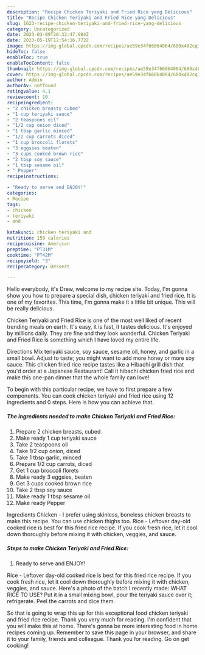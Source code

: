 ```yaml
---
description: "Recipe Chicken Teriyaki and Fried Rice yang Delicious"
title: "Recipe Chicken Teriyaki and Fried Rice yang Delicious"
slug: 1623-recipe-chicken-teriyaki-and-fried-rice-yang-delicious
category: Uncategorized
date: 2023-03-09T20:33:47.984Z
date: 2023-05-19T12:54:16.772Z
image: https://img-global.cpcdn.com/recipes/ae59e34f66064064/680x482cq70/chicken-teriyaki-and-fried-rice-recipe-main-photo.jpg
hideToc: false
enableToc: true
enableTocContent: false
thumbnail: https://img-global.cpcdn.com/recipes/ae59e34f66064064/680x482cq70/chicken-teriyaki-and-fried-rice-recipe-main-photo.jpg
cover: https://img-global.cpcdn.com/recipes/ae59e34f66064064/680x482cq70/chicken-teriyaki-and-fried-rice-recipe-main-photo.jpg
author: Admin
authorAv: notfound
ratingvalue: 4.1
reviewcount: 10
recipeingredient:
- "2 chicken breasts cubed"
- "1 cup teriyaki sauce"
- "2 teaspoons oil"
- "1/2 cup onion diced"
- "1 tbsp garlic minced"
- "1/2 cup carrots diced"
- "1 cup broccoli florets"
- "3 eggsies beaten"
- "3 cups cooked brown rice"
- "2 tbsp soy sauce"
- "1 tbsp sesame oil"
- " Pepper"
recipeinstructions:

- "Ready to serve and ENJOY!"
categories:
- Recipe
tags:
- chicken
- teriyaki
- and

katakunci: chicken teriyaki and 
nutrition: 159 calories
recipecuisine: American
preptime: "PT31M"
cooktime: "PT42M"
recipeyield: "3"
recipecategory: Dessert

---
```



Hello everybody, it's Drew, welcome to my recipe site. Today, I'm gonna show you how to prepare a special dish, chicken teriyaki and fried rice. It is one of my favorites. This time, I'm gonna make it a little bit unique. This will be really delicious.

Chicken Teriyaki and Fried Rice is one of the most well liked of recent trending meals on earth. It's easy, it is fast, it tastes delicious. It's enjoyed by millions daily. They are fine and they look wonderful. Chicken Teriyaki and Fried Rice is something which I have loved my entire life.

Directions Mix teriyaki sauce, soy sauce, sesame oil, honey, and garlic in a small bowl. Adjust to taste; you might want to add more honey or more soy sauce. This chicken fried rice recipe tastes like a Hibachi grill dish that you&#39;d order at a Japanese Restaurant! Call it hibachi chicken fried rice and make this one-pan dinner that the whole family can love!


To begin with this particular recipe, we have to first prepare a few components. You can cook chicken teriyaki and fried rice using 12 ingredients and 0 steps. Here is how you can achieve that.

<!--inarticleads1-->

##### The ingredients needed to make Chicken Teriyaki and Fried Rice:

1. Prepare 2 chicken breasts, cubed
1. Make ready 1 cup teriyaki sauce
1. Take 2 teaspoons oil
1. Take 1/2 cup onion, diced
1. Take 1 tbsp garlic, minced
1. Prepare 1/2 cup carrots, diced
1. Get 1 cup broccoli florets
1. Make ready 3 eggsies, beaten
1. Get 3 cups cooked brown rice
1. Take 2 tbsp soy sauce
1. Make ready 1 tbsp sesame oil
1. Make ready  Pepper


Ingredients Chicken - I prefer using skinless, boneless chicken breasts to make this recipe. You can use chicken thighs too. Rice - Leftover day-old cooked rice is best for this fried rice recipe. If you cook fresh rice, let it cool down thoroughly before mixing it with chicken, veggies, and sauce. 

<!--inarticleads2-->

##### Steps to make Chicken Teriyaki and Fried Rice:


1. Ready to serve and ENJOY!

Rice - Leftover day-old cooked rice is best for this fried rice recipe. If you cook fresh rice, let it cool down thoroughly before mixing it with chicken, veggies, and sauce. Here&#39;s a photo of the batch I recently made: WHAT RICE TO USE? Put it in a small mixing bowl, pour the teriyaki sauce over it; refrigerate. Peel the carrots and dice them. 

So that is going to wrap this up for this exceptional food chicken teriyaki and fried rice recipe. Thank you very much for reading. I'm confident that you will make this at home. There's gonna be more interesting food in home recipes coming up. Remember to save this page in your browser, and share it to your family, friends and colleague. Thank you for reading. Go on get cooking!
